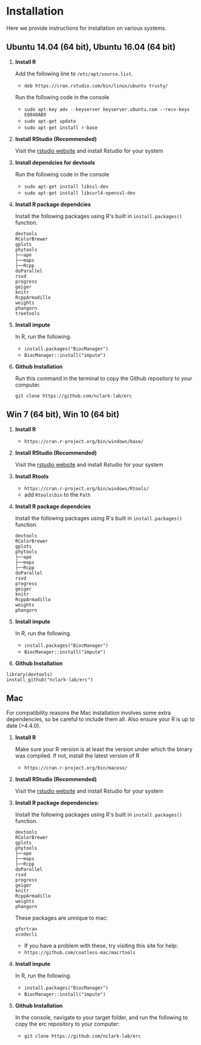 # Installation
Here we provide instructions for installation on various systems.

## Ubuntu 14.04 (64 bit), Ubuntu 16.04 (64 bit)
1. **Install R**

   Add the following line to `/etc/apt/source.list`.
     - `deb https://cran.rstudio.com/bin/linux/ubuntu trusty/`

   Run the following code in the console
   - `sudo apt-key adv --keyserver keyserver.ubuntu.com --recv-keys E084DAB9`
   - `sudo apt-get update`
   - `sudo apt-get install r-base`


2. **Install RStudio (Recommended)**

   Visit the [rstudio website](https://posit.co/download/rstudio-desktop/) and install Rstudio for your system

3. **Install dependcies for devtools**

   Run the following code in the console
   - `sudo apt-get install libssl-dev`
   - `sudo apt-get install libcurl4-openssl-dev`
4. **Install R package dependcies**

   Install the following packages using R's built in `install.packages()` function.
   ```
   devtools
   RColorBrewer
   gplots
   phytools
   ├──ape
   ├──maps
   ├──Rcpp
   doParallel
   rsvd
   progress
   geiger
   knitr
   RcppArmadillo
   weights
   phangorn
   treetools
   ```
5. **Install impute**

   In R, run the following.
   - `install.packages("BiocManager")`
   - `BiocManager::install("impute")`

6. **Github Installation**

   Run this command in the terminal to copy the Github repository to your computer.
   ```
   git clone https://github.com/nclark-lab/erc
   ```

## Win 7 (64 bit), Win 10 (64 bit)
1. **Install R**

   - `https://cran.r-project.org/bin/windows/base/`
2. **Install RStudio (Recommended)**

   Visit the [rstudio website](https://posit.co/download/rstudio-desktop/) and install Rstudio for your system
3. **Install Rtools**

   - `https://cran.r-project.org/bin/windows/Rtools/`
   - add `Rtools\bin` to the `Path`
4. **Install R package dependcies**

   Install the following packages using R's built in `install.packages()` function.
   ```
   devtools
   RColorBrewer
   gplots
   phytools
   ├──ape
   ├──maps
   ├──Rcpp
   doParallel
   rsvd
   progress
   geiger
   knitr
   RcppArmadillo
   weights
   phangorn
   ```

5. **Install impute**

   In R, run the following.
   - `install.packages("BiocManager")`
   - `BiocManager::install("impute")`

6. **Github Installation**

  ```
  library(devtools)
  install_github("nclark-lab/erc")
  ```

## Mac
For compatibility reasons the Mac installation involves some extra dependencies, so be careful to include them all. Also ensure your R is up to date (>4.4.0).

1. **Install R**

   Make sure your R version is at least the version under which the binary was compiled. If not, install the latest version of R
   - `https://cran.r-project.org/bin/macosx/`

2. **Install RStudio (Recommended)**

   Visit the [rstudio website](https://posit.co/download/rstudio-desktop/) and install Rstudio for your system

3. **Install R package dependencies:**

   Install the following packages using R's built in `install.packages()` function.
      ```
   devtools
   RColorBrewer
   gplots
   phytools
   ├──ape
   ├──maps
   ├──Rcpp
   doParallel
   rsvd
   progress
   geiger
   knitr
   RcppArmadillo
   weights
   phangorn
   ```
   These packages are unnique to mac:
   ```
   gfortran
   xcodecli
   ```
   - If you have a problem with these, try visiting this site for help:
   - `https://github.com/coatless-mac/macrtools`

4. **Install impute**

   In R, run the following.
   - `install.packages("BiocManager")`
   - `BiocManager::install("impute")`

5. **Github Installation**

   In the console, navigate to your target folder, and run the following to copy the erc repository to your computer:
   - `git clone https://github.com/nclark-lab/erc`
